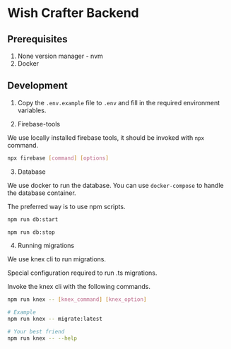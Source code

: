 # Wish Crafter Backend

## Prerequisites

1. None version manager - nvm
2. Docker

## Development

1. Copy the `.env.example` file to `.env` and fill in the required environment variables.

2. Firebase-tools

We use locally installed firebase tools, it should be invoked with `npx` command.

```bash
npx firebase [command] [options]
```

3. Database

We use docker to run the database.
You can use `docker-compose` to handle the database container.

The preferred way is to use npm scripts.

```bash
npm run db:start

npm run db:stop
```

4. Running migrations

We use knex cli to run migrations.

Special configuration required to run .ts migrations.

Invoke the knex cli with the following commands.

```bash
npm run knex -- [knex_command] [knex_option]

# Example
npm run knex -- migrate:latest

# Your best friend
npm run knex -- --help
```
